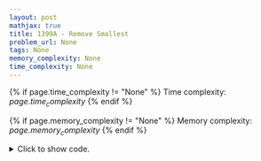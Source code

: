 ```yaml
---
layout: post
mathjax: true
title: 1399A - Remove Smallest
problem_url: None
tags: None
memory_complexity: None
time_complexity: None
---
```




{% if page.time_complexity != "None" %}
Time complexity: ${{ page.time_complexity }}$
{% endif %}

{% if page.memory_complexity != "None" %}
Memory complexity: ${{ page.memory_complexity }}$
{% endif %}

<details>
<summary>
<p style="display:inline">Click to show code.</p>
</summary>
```cpp
{% raw %}
using namespace std;
using vi = vector<int>;
bool solve(int n, vi a)
{
    sort(a.begin(), a.end());
    for (int i = 1; i < n; ++i)
    {
        if (a[i] - a[i - 1] > 1)
            return false;
    }
    return true;
}
int main(void)
{
    int t, n;
    vi a;
    cin >> t;
    while (t--)
    {
        cin >> n;
        a.assign(n, 0);
        for (auto &ai : a)
            cin >> ai;
        cout << (solve(n, a) ? "YES" : "NO") << endl;
    }
    return 0;
}

{% endraw %}
```
</details>


